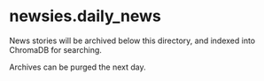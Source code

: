 # newsies.daily_news

News stories will be archived below this directory, and indexed into ChromaDB for searching.

Archives can be purged the next day.
